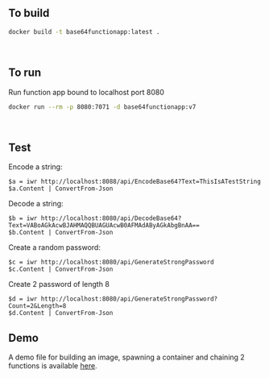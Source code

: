 ## To build

```sh
docker build -t base64functionapp:latest .
```
<br>

## To run

Run function app bound to localhost port 8080
```sh
docker run --rm -p 8080:7071 -d base64functionapp:v7
```
<br>

## Test

Encode a string:
```
$a = iwr http://localhost:8088/api/EncodeBase64?Text=ThisIsATestString
$a.Content | ConvertFrom-Json
```

Decode a string:
```
$b = iwr http://localhost:8080/api/DecodeBase64?Text=VABoAGkAcwBJAHMAQQBUAGUAcwB0AFMAdAByAGkAbgBnAA==
$b.Content | ConvertFrom-Json
```

Create a random password:
```
$c = iwr http://localhost:8080/api/GenerateStrongPassword
$c.Content | ConvertFrom-Json
```

Create 2 password of length 8
```
$d = iwr http://localhost:8080/api/GenerateStrongPassword?Count=2&Length=8
$d.Content | ConvertFrom-Json

```

## Demo

A demo file for building an image, spawning a container and chaining 2 functions is available [here](demo.ps1).